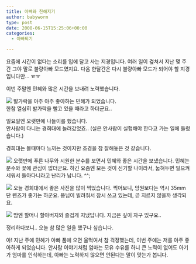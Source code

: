 ```yaml
---
title: 아빠와 친해지기
author: babyworm
type: post
date: 2008-06-15T15:25:06+00:00
categories:
  - 아빠되기

---
```

요즘에 시간이 없다는 소리를 입에 달고 사는 지경입니다. 여러 일이 곂쳐서 지난 몇 주간 그야 말로 불량아빠 모드였지요. 다음 한달간은 다시 불량아빠 모드가 되어야 할 지경입니다만&#8230; ㅠㅠ

이번 주말엔 민혜와 많은 시간을 보내려 노력했습니다. 

<img decoding="async" src="https://i0.wp.com/babyworm.net/wordpress/wp-content/uploads/1/hk43.JPG?w=625"  data-recalc-dims="1" /> 발가락을 아주 아주 좋아하는 민혜가 되었습니다.  
한참 열심히 발가락을 빨고 있을 때라고 하더군요..

일요일엔 오랫만에 나들이를 했습니다.  
안사람이 다니는 경희대에 놀러갔었죠.. (실은 안사람이 실험해야 한다고 가는 일에 들렀습니다.)

경희대는 볼때마다 느끼는 것이지만 조경을 참 잘해놓은 것 같습니다. 

<img decoding="async" src="https://i0.wp.com/babyworm.net/wordpress/wp-content/uploads/1/jk38.JPG?w=625"  data-recalc-dims="1" />  
오랫만에 푸른 나무와 시원한 분수를 보면서 민혜와 좋은 시간을 보냈습니다. 민혜는 분수와 꽃에 관심이 많더군요. 하긴 요즘엔 모든 것이 신기할 나이라서, 눕혀두면 일으켜 세워서 돌아다니라고 난리가 납니다. ^^;

<img decoding="async" src="https://i0.wp.com/babyworm.net/wordpress/wp-content/uploads/1/jk43.JPG?w=625"  data-recalc-dims="1" /> 오늘 경희대에서 좋은 사진을 많이 찍었습니다. 찍어보니, 망원보다는 역시 35mm 단 렌즈가 좋기는 하군요. 뚱님이 빌려줘서 잠시 쓰고 있는데, 곧 지르지 않을까 생각되요. 

<img decoding="async" src="https://i0.wp.com/babyworm.net/wordpress/wp-content/uploads/1/hk42.JPG?w=400" class="aligncenter" data-recalc-dims="1" />  
밤엔 할머니 할아버지와 즐겁게 지냈답니다. 지금은 깊이 자구 있구요..

정리하다보니.. 오늘 참 많은 일을 했구나 싶습니다. 

아! 지난 주에 민혜가 아빠 품에 오면 울먹여서 참 걱정했는데, 이번 주에는 저를 아주 좋아하게 되었습니다. 안사람 이야기처럼 엄마는 모유 수유를 하니 큰 노력이 없어도 아기가 엄마를 인식하는데, 아빠는 노력하지 않으면 안된다는 말이 맞는가 봅니다.

